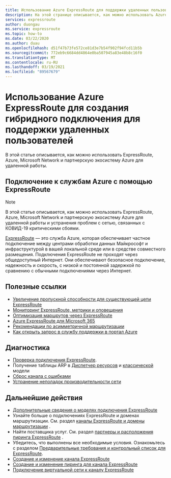 ```yaml
---
title: Использование Azure ExpressRoute для поддержки удаленных пользователей
description: На этой странице описывается, как можно использовать Azure ExpressRoute для удаленной работы из-за гриппа КОВИД-19.
services: expressroute
author: duongau
ms.service: expressroute
ms.topic: how-to
ms.date: 03/22/2020
ms.author: duau
ms.openlocfilehash: d51f47b73fe572ce81d3e7b54f902f94fcd11b5b
ms.sourcegitcommit: 772eb9c6684dd4864e0ba507945a83e48b8c16f0
ms.translationtype: MT
ms.contentlocale: ru-RU
ms.lasthandoff: 03/19/2021
ms.locfileid: "89567679"
---
```

# <a name="using-azure-expressroute-to-create-hybrid-connectivity-to-support-remote-users"></a>Использование Azure ExpressRoute для создания гибридного подключения для поддержки удаленных пользователей

В этой статье описывается, как можно использовать ExpressRoute, Azure, Microsoft Network и партнерскую экосистему Azure для удаленной работы.

## <a name="connecting-to-azure-services-with-expressroute"></a>Подключение к службам Azure с помощью ExpressRoute

>[!NOTE]
>В этой статье описывается, как можно использовать ExpressRoute, Azure, Microsoft Network и партнерскую экосистему Azure для удаленной работы и устранения проблем с сетью, связанных с КОВИД-19 критическими сбоями.
>

[ExpressRoute](expressroute-introduction.md) — это служба Azure, которая обеспечивает частное подключение между центрами обработки данных Майкрософт и инфраструктурой в вашей локальной среде или в средстве совместного размещения. Подключения ExpressRoute не проходят через общедоступный Интернет. Они обеспечивают безопасное подключение, надежность и скорость, с низкой и постоянной задержкой по сравнению с обычными подключениями через Интернет.

## <a name="useful-links"></a>Полезные ссылки

* [Увеличение пропускной способности для существующей цепи ExpressRoute](expressroute-howto-circuit-portal-resource-manager.md#modify)
* [Мониторинг ExpressRoute, метрики и оповещения](expressroute-monitoring-metrics-alerts.md#expressroute-gateway-connections-in-bitsseconds)
* [Оптимизация маршрутов через ExpressRoute](expressroute-optimize-routing.md)
* [Azure ExpressRoute для Microsoft 365](/microsoft-365/enterprise/azure-expressroute)
* [Рекомендации по асимметричной маршрутизации](expressroute-asymmetric-routing.md)
* [Как открыть запрос в службу поддержки в портал Azure](https://portal.azure.com/#blade/Microsoft_Azure_Support/HelpAndSupportBlade/overview)

## <a name="troubleshoot"></a>Диагностика

* [Проверка подключения ExpressRoute](expressroute-troubleshooting-expressroute-overview.md).
* Получение таблицы ARP в [Диспетчер ресурсов](expressroute-troubleshooting-arp-resource-manager.md) и [классической](expressroute-troubleshooting-arp-classic.md) модели
* [Сброс канала с ошибками](reset-circuit.md)
* [Устранение неполадок производительности сети](expressroute-troubleshooting-network-performance.md)

## <a name="next-steps"></a>Дальнейшие действия

* [Дополнительные сведения о моделях подключения ExpressRoute](expressroute-connectivity-models.md)
* Узнайте больше о подключениях ExpressRoute и доменах маршрутизации. См. раздел [каналы ExpressRoute и домены маршрутизации](expressroute-circuit-peerings.md) .
* Найти поставщика услуг. См. раздел [партнеры и расположения пиринга ExpressRoute](expressroute-locations.md) .
* Убедитесь, что выполнены все необходимые условия. Ознакомьтесь с разделом [Предварительные требования и контрольный список для ExpressRoute](expressroute-prerequisites.md).
* [Создание и изменение канала ExpressRoute](expressroute-howto-circuit-portal-resource-manager.md)
* [Создание и изменение пиринга для канала ExpressRoute](expressroute-howto-routing-portal-resource-manager.md)
* [Подключение виртуальной сети к каналу ExpressRoute](expressroute-howto-linkvnet-portal-resource-manager.md)
